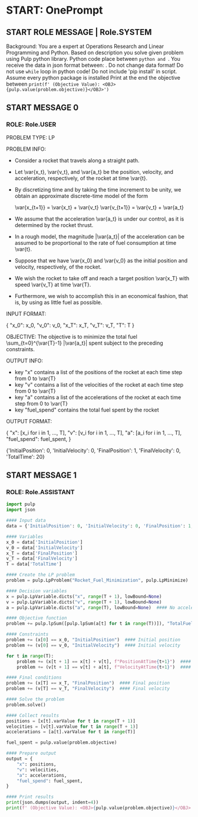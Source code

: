# START: OnePrompt 
## START ROLE MESSAGE | Role.SYSTEM 
Background: You are a expert at Operations Research and Linear Programming and Python. Based on description you solve given problem using Pulp python library. Python code place between ```python and ```. You receive the data in json format between: <DATA></DATA>. Do not change data format! Do not use `while` loop in python code! Do not include 'pip install' in script. Assume every python package is installed Print at the end the objective between <OBJ></OBJ> `print(f' (Objective Value): <OBJ>{pulp.value(problem.objective)}</OBJ>')`  
## START MESSAGE 0 
### ROLE: Role.USER
<DESCRIPTION>
PROBLEM TYPE: LP

PROBLEM INFO: 

- Consider a rocket that travels along a straight path. 
- Let \var{x_t}, \var{v_t}, and \var{a_t} be the position, velocity, and acceleration, respectively, of the rocket at time \var{t}.
- By discretizing time and by taking the time increment to be unity, we obtain an approximate discrete-time model of the form 
    
    \var{x_{t+1}} = \var{x_t} + \var{v_t}
    \var{v_{t+1}} = \var{v_t} + \var{a_t}

- We assume that the acceleration \var{a_t} is under our control, as it is determined by the rocket thrust.
- In a rough model, the magnitude |\var{a_t}| of the accelera­tion can be assumed to be proportional to the rate of fuel consumption at time \var{t}.
- Suppose that we have \var{x_0} and \var{v_0} as the initial position and velocity, respectively, of the rocket.
- We wish the rocket to take off and reach a target position \var{x_T} with speed \var{v_T} at time \var{T}.
- Furthermore, we wish to accomplish this in an economical fashion, that is, by using as little fuel as possible.


INPUT FORMAT: 

{
    "x_0": x_0,
    "v_0": v_0,
    "x_T": x_T,
    "v_T": v_T,
    "T": T
}

OBJECTIVE: The objective is to minimize the total fuel \sum_{t=0}^{\var{T}-1} |\var{a_t}| spent subject to the preceding constraints.

OUTPUT INFO:

- key "x" contains a list of the positions of the rocket at each time step from 0 to \var{T}
- key "v" contains a list of the velocities of the rocket at each time step from 0 to \var{T}
- key "a" contains a list of the accelerations of the rocket at each time step from 0 to \var{T}
- key "fuel_spend" contains the total fuel spent by the rocket

OUTPUT FORMAT:

{
    "x": [x_i for i in 1, ..., T],
    "v": [v_i for i in 1, ..., T],
    "a": [a_i for i in 1, ..., T],
    "fuel_spend": fuel_spent,
}


</DESCRIPTION>
<DATA>
{'InitialPosition': 0, 'InitialVelocity': 0, 'FinalPosition': 1, 'FinalVelocity': 0, 'TotalTime': 20}</DATA>


## START MESSAGE 1 
### ROLE: Role.ASSISTANT
```python
import pulp
import json

#### Input data
data = {'InitialPosition': 0, 'InitialVelocity': 0, 'FinalPosition': 1, 'FinalVelocity': 0, 'TotalTime': 20}

#### Variables
x_0 = data['InitialPosition']
v_0 = data['InitialVelocity']
x_T = data['FinalPosition']
v_T = data['FinalVelocity']
T = data['TotalTime']

#### Create the LP problem
problem = pulp.LpProblem("Rocket_Fuel_Minimization", pulp.LpMinimize)

#### Decision variables
x = pulp.LpVariable.dicts("x", range(T + 1), lowBound=None)
v = pulp.LpVariable.dicts("v", range(T + 1), lowBound=None)
a = pulp.LpVariable.dicts("a", range(T), lowBound=None)  #### No acceleration at time T

#### Objective function
problem += pulp.lpSum([pulp.lpSum(a[t] for t in range(T))]), "TotalFuelSpent"

#### Constraints
problem += (x[0] == x_0, "InitialPosition")  #### Initial position
problem += (v[0] == v_0, "InitialVelocity")  #### Initial velocity

for t in range(T):
    problem += (x[t + 1] == x[t] + v[t], f"PositionAtTime{t+1}")  #### Position update
    problem += (v[t + 1] == v[t] + a[t], f"VelocityAtTime{t+1}")  #### Velocity update

#### Final conditions
problem += (x[T] == x_T, "FinalPosition")  #### Final position
problem += (v[T] == v_T, "FinalVelocity")  #### Final velocity

#### Solve the problem
problem.solve()

#### Collect results
positions = [x[t].varValue for t in range(T + 1)]
velocities = [v[t].varValue for t in range(T + 1)]
accelerations = [a[t].varValue for t in range(T)]

fuel_spent = pulp.value(problem.objective)

#### Prepare output
output = {
    "x": positions,
    "v": velocities,
    "a": accelerations,
    "fuel_spend": fuel_spent,
}

#### Print results
print(json.dumps(output, indent=4))
print(f' (Objective Value): <OBJ>{pulp.value(problem.objective)}</OBJ>')
```

